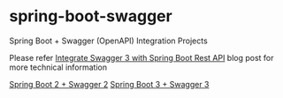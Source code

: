 # spring-boot-swagger

Spring Boot + Swagger (OpenAPI) Integration Projects

Please refer [Integrate Swagger 3 with Spring Boot Rest API](https://blog.napagoda.com/2024/06/integrate-swagger-3-with-spring-boot3-api.html) blog post for more technical information 


[Spring Boot 2 + Swagger 2](spring-2-swagger-2)
[Spring Boot 3 + Swagger 3](spring-boot-3-swagger-3)


